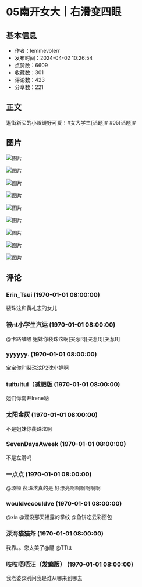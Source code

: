 # 05南开女大｜右滑变四眼

## 基本信息

- 作者：lemmevolerr
- 发布时间：2024-04-02 10:26:54
- 点赞数：6609
- 收藏数：301
- 评论数：423
- 分享数：221

## 正文

逛街新买的小眼镜好可爱！#女大学生[话题]# #05[话题]#

## 图片

![图片](images/284027f82c0bb0a7b834331ac89c6659.jpg)

![图片](images/886e07e94249e53bf8308ece4d06531f.jpg)

![图片](images/940551964a825c130761b2789735edb8.jpg)

![图片](images/6efae4668c12144d11df33fbaaec961a.jpg)

![图片](images/aa16ec9da769ad468e4f3e667fb9aebb.jpg)

![图片](images/05ee068176c41bb855e5127c5b5d2cc2.jpg)

![图片](images/ad297f4d0c5d27b5c9321faab53677b5.jpg)

![图片](images/41bd47cd5a60c4579fe4bbdd9ee9b1ef.jpg)

![图片](images/394d341ff966d0a5a10a63b1fe6a3863.jpg)

## 评论

### Erin_Tsui (1970-01-01 08:00:00)

裴珠泫和黄礼志的女儿

### 被nt小学生汽运 (1970-01-01 08:00:00)

@卡路啵啵 姐妹你裴珠泫啊[哭惹R][哭惹R][哭惹R]

### yyyyyy. (1970-01-01 08:00:00)

宝宝你P1裴珠泫P2沈小婷啊

### tuituitui（减肥版 (1970-01-01 08:00:00)

姐们你南开Irene呐

### 太阳金灰 (1970-01-01 08:00:00)

不是姐妹你裴珠泫啊

### SevenDaysAweek (1970-01-01 08:00:00)

不是左滑吗

### 一点点 (1970-01-01 08:00:00)

@顼桓 裴珠泫真的是 好漂亮啊啊啊啊啊啊

### wouldvecouldve (1970-01-01 08:00:00)

@xia @湮没那天袒露的掌纹 @鱼饼吃云彩面包

### 深海猫猫茶 (1970-01-01 08:00:00)

我靠。。您太美了@靥 @TTttt

### 吱吱唔唔汪（发癫版） (1970-01-01 08:00:00)

我老婆@别问我是谁从哪来到哪去

